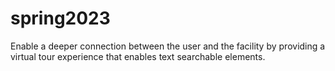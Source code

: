 # spring2023
Enable a deeper connection between the user and the facility by providing a virtual tour experience that enables text searchable elements.
